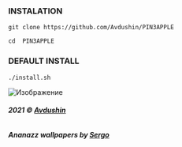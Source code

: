 ### INSTALATION 

` git clone https://github.com/Avdushin/PIN3APPLE `
 
` cd  PIN3APPLE `
 
### DEFAULT INSTALL 

` ./install.sh `

![Изображение](https://cdn.discordapp.com/attachments/650681889308278785/903180849736990740/unknown.png)


###### **2021 © [Avdushin](https://github.com/Avdushin)**

###### **Ananazz wallpapers by [Sergo](https://vk.com/s.sm1rn0f)**
